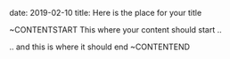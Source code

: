 date: 2019-02-10
title: Here is the place for your title

~CONTENTSTART
This where your content should start ..

.. and this is where it should end
~CONTENTEND
